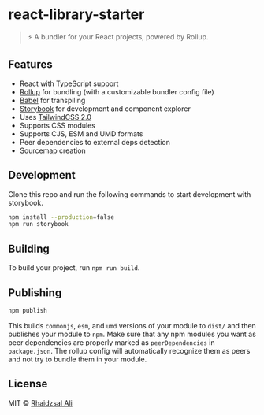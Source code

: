 # react-library-starter

> ⚡ A bundler for your React projects, powered by Rollup.

## Features

- React with TypeScript support
- [Rollup](https://rollupjs.org/) for bundling (with a customizable bundler config file)
- [Babel](https://babeljs.io/) for transpiling
- [Storybook](https://storybook.js.org) for development and component explorer
- Uses [TailwindCSS 2.0](https://blog.tailwindcss.com/tailwindcss-v2)
- Supports CSS modules
- Supports CJS, ESM and UMD formats
- Peer dependencies to external deps detection
- Sourcemap creation


## Development

Clone this repo and run the following commands to start development with storybook.

```bash
npm install --production=false
npm run storybook
```

## Building
To build your project, run `npm run build`.

## Publishing
```bash
npm publish
```
This builds `commonjs`, `esm`, and `umd` versions of your module to `dist/` and then publishes your module to `npm`.
Make sure that any npm modules you want as peer dependencies are properly marked as `peerDependencies` in `package.json`. The rollup config will automatically recognize them as peers and not try to bundle them in your module.

## License

MIT © [Rhaidzsal Ali](https://github.com/rhaicode)
